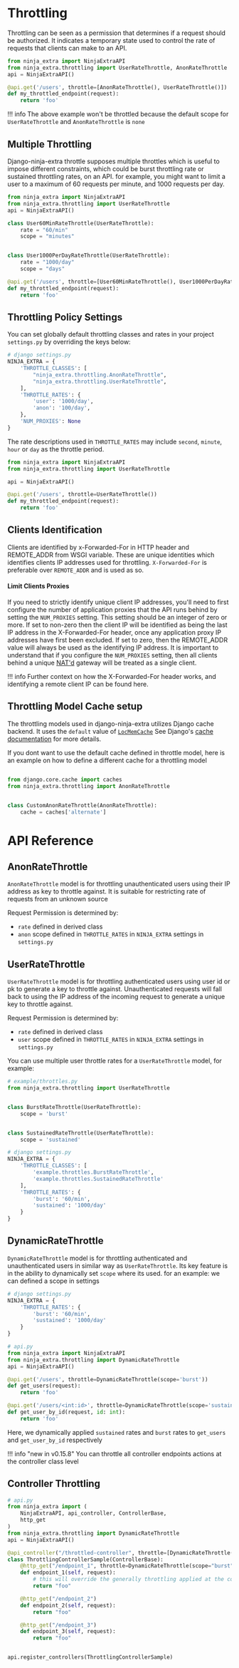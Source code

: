 # **Throttling**

Throttling can be seen as a permission that determines if a request should be authorized. 
It indicates a temporary state used to control the rate of requests that clients can make to an API.

```python
from ninja_extra import NinjaExtraAPI
from ninja_extra.throttling import UserRateThrottle, AnonRateThrottle
api = NinjaExtraAPI()

@api.get('/users', throttle=[AnonRateThrottle(), UserRateThrottle()])
def my_throttled_endpoint(request):
    return 'foo'
```

!!! info
    The above example won't be throttled because the default scope for `UserRateThrottle` and `AnonRateThrottle`
    is `none`

## **Multiple Throttling**
Django-ninja-extra throttle supposes multiple throttles which is useful to impose different
constraints, which could be burst throttling rate or sustained throttling rates, on an API.
for example, you might want to limit a user to a maximum of 60 requests per minute, and 1000 requests per day.

```python
from ninja_extra import NinjaExtraAPI
from ninja_extra.throttling import UserRateThrottle
api = NinjaExtraAPI()

class User60MinRateThrottle(UserRateThrottle):
    rate = "60/min"
    scope = "minutes"


class User1000PerDayRateThrottle(UserRateThrottle):
    rate = "1000/day"
    scope = "days"

@api.get('/users', throttle=[User60MinRateThrottle(), User1000PerDayRateThrottle()])
def my_throttled_endpoint(request):
    return 'foo'

```
## **Throttling Policy Settings**
You can set globally default throttling classes and rates in your project `settings.py` by overriding the keys below:
```python
# django settings.py
NINJA_EXTRA = {
    'THROTTLE_CLASSES': [
        "ninja_extra.throttling.AnonRateThrottle",
        "ninja_extra.throttling.UserRateThrottle",
    ],
    'THROTTLE_RATES': {
        'user': '1000/day',
        'anon': '100/day',
    },
    'NUM_PROXIES': None
}
```
The rate descriptions used in `THROTTLE_RATES` may include `second`, `minute`, `hour` or `day` as the throttle period.

```python
from ninja_extra import NinjaExtraAPI
from ninja_extra.throttling import UserRateThrottle

api = NinjaExtraAPI()

@api.get('/users', throttle=UserRateThrottle())
def my_throttled_endpoint(request):
    return 'foo'
```

## **Clients Identification**
Clients are identified by x-Forwarded-For in HTTP header and REMOTE_ADDR from WSGI variable.
These are unique identities which identifies clients IP addresses used for throttling.
`X-Forwarded-For` is preferable over `REMOTE_ADDR` and is used as so.

#### **Limit Clients Proxies**
If you need to strictly identify unique client IP addresses, you'll need to first configure the number of application proxies that the API runs behind by setting the `NUM_PROXIES` setting. This setting should be an integer of zero or more.
If set to non-zero then the client IP will be identified as being the last IP address in the X-Forwarded-For header, once any application proxy IP addresses have first been excluded. If set to zero, then the REMOTE_ADDR value will always be used as the identifying IP address.
It is important to understand that if you configure the `NUM_PROXIES` setting, then all clients behind a unique [NAT'd](https://en.wikipedia.org/wiki/Network_address_translation) gateway will be treated as a single client.

!!! info
    Further context on how the X-Forwarded-For header works, and identifying a remote client IP can be found here.

## **Throttling Model Cache setup**
The throttling models used in django-ninja-extra utilizes Django cache backend. It uses the `default` value of [`LocMemCache`]()
See Django's [cache documentation](https://docs.djangoproject.com/en/stable/topics/cache/#setting-up-the-cache) for more details.

If you dont want to use the default cache defined in throttle model, here is an example on how to define a different cache for a throttling model
```python

from django.core.cache import caches
from ninja_extra.throttling import AnonRateThrottle


class CustomAnonRateThrottle(AnonRateThrottle):
    cache = caches['alternate']
```
# **API Reference**

## **AnonRateThrottle**
`AnonRateThrottle` model is for throttling unauthenticated users using their IP address as key to throttle against.
It is suitable for restricting rate of requests from an unknown source

Request Permission is determined by:
- `rate` defined in derived class
- `anon` scope defined in `THROTTLE_RATES` in `NINJA_EXTRA` settings in `settings.py` 

## **UserRateThrottle**
`UserRateThrottle` model is for throttling authenticated users using user id or pk to generate a key to throttle against.
Unauthenticated requests will fall back to using the IP address of the incoming request to generate a unique key to throttle against.

Request Permission is determined by:
- `rate` defined in derived class
- `user` scope defined in `THROTTLE_RATES` in `NINJA_EXTRA` settings in `settings.py` 

You can use multiple user throttle rates for a `UserRateThrottle` model, for example:
```python
# example/throttles.py
from ninja_extra.throttling import UserRateThrottle


class BurstRateThrottle(UserRateThrottle):
    scope = 'burst'


class SustainedRateThrottle(UserRateThrottle):
    scope = 'sustained'
```

```python
# django settings.py
NINJA_EXTRA = {
    'THROTTLE_CLASSES': [
        'example.throttles.BurstRateThrottle',
        'example.throttles.SustainedRateThrottle'
    ],
    'THROTTLE_RATES': {
        'burst': '60/min',
        'sustained': '1000/day'
    }
}
```
## **DynamicRateThrottle**
`DynamicRateThrottle` model is for throttling authenticated and unauthenticated users in similar way as `UserRateThrottle`. 
Its key feature is in the ability to dynamically set `scope` where its used.
for an example:
we can defined a scope in settings

```python
# django settings.py
NINJA_EXTRA = {
    'THROTTLE_RATES': {
        'burst': '60/min',
        'sustained': '1000/day'
    }
}
```

```python
# api.py
from ninja_extra import NinjaExtraAPI
from ninja_extra.throttling import DynamicRateThrottle
api = NinjaExtraAPI()

@api.get('/users', throttle=DynamicRateThrottle(scope='burst'))
def get_users(request):
    return 'foo'

@api.get('/users/<int:id>', throttle=DynamicRateThrottle(scope='sustained'))
def get_user_by_id(request, id: int):
    return 'foo'
```
Here, we dynamically applied `sustained` rates and `burst` rates to `get_users` and `get_user_by_id` respectively


!!! info "new in v0.15.8"
    You can throttle all controller endpoints actions at the controller class level

## **Controller Throttling**

```python
# api.py
from ninja_extra import (
    NinjaExtraAPI, api_controller, ControllerBase,
    http_get
)
from ninja_extra.throttling import DynamicRateThrottle
api = NinjaExtraAPI()

@api_controller("/throttled-controller", throttle=[DynamicRateThrottle(scope="sustained")])
class ThrottlingControllerSample(ControllerBase):
    @http_get("/endpoint_1", throttle=DynamicRateThrottle(scope="burst"))
    def endpoint_1(self, request):
        # this will override the generally throttling applied at the controller
        return "foo"

    @http_get("/endpoint_2")
    def endpoint_2(self, request):
        return "foo"

    @http_get("/endpoint_3")
    def endpoint_3(self, request):
        return "foo"


api.register_controllers(ThrottlingControllerSample)
```
